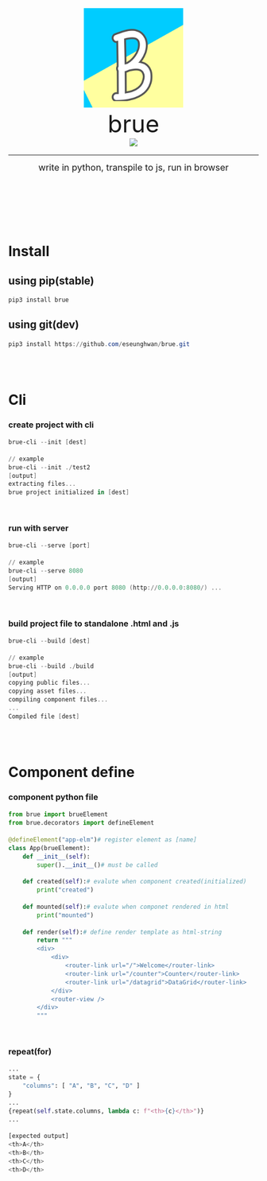 <center>
<img src="https://raw.githubusercontent.com/eseunghwan/brue/master/test/basic/assets/splash.png" width="200px" height="200px" title="brue_logo"></img><br>
<font size="7">brue</font><br>
<a href="https://pypi.python.org/pypi/brue"><image src="https://img.shields.io/pypi/v/brue.svg" /></a><hr>
<font size="4">write in python, transpile to js, run in browser</font>
</center>
<br><br><br><br><br><br>


# Install
## using pip(stable)
```powershell
pip3 install brue
```
## using git(dev)
```powershell
pip3 install https://github.com/eseunghwan/brue.git
```
<br><br>

# Cli
### create project with cli
```powershell
brue-cli --init [dest]

// example
brue-cli --init ./test2
[output]
extracting files...
brue project initialized in [dest]
```
<br>

### run with server
```powershell
brue-cli --serve [port]

// example
brue-cli --serve 8080
[output]
Serving HTTP on 0.0.0.0 port 8080 (http://0.0.0.0:8080/) ...
```
<br>

### build project file to standalone .html and .js
```powershell
brue-cli --build [dest]

// example
brue-cli --build ./build
[output]
copying public files...
copying asset files...
compiling component files...
...
Compiled file [dest]
```
<br><br>


# Component define
### component python file
```python
from brue import brueElement
from brue.decorators import defineElement

@defineElement("app-elm")# register element as [name]
class App(brueElement):
    def __init__(self):
        super().__init__()# must be called

    def created(self):# evalute when component created(initialized)
        print("created")

    def mounted(self):# evalute when componet rendered in html
        print("mounted")

    def render(self):# define render template as html-string
        return """
        <div>
            <div>
                <router-link url="/">Welcome</router-link>
                <router-link url="/counter">Counter</router-link>
                <router-link url="/datagrid">DataGrid</router-link>
            </div>
            <router-view />
        </div>
        """
```
<br>

### repeat(for)
```python
...
state = {
    "columns": [ "A", "B", "C", "D" ]
}
...
{repeat(self.state.columns, lambda c: f"<th>{c}</th>")}
...

[expected output]
<th>A</th>
<th>B</th>
<th>C</th>
<th>D</th>
```
<br>


